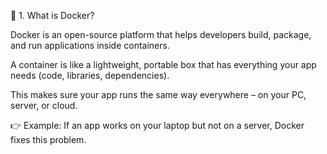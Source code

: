 🔹 1. What is Docker?

Docker is an open-source platform that helps developers build, package, and run applications inside containers.

A container is like a lightweight, portable box that has everything your app needs (code, libraries, dependencies).

This makes sure your app runs the same way everywhere – on your PC, server, or cloud.

👉 Example: If an app works on your laptop but not on a server, Docker fixes this problem.
